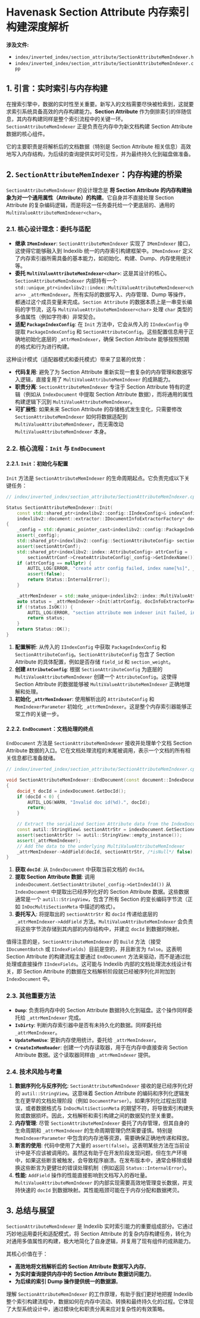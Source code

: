 
# Havenask Section Attribute 内存索引构建深度解析

**涉及文件:**
* `index/inverted_index/section_attribute/SectionAttributeMemIndexer.h`
* `index/inverted_index/section_attribute/SectionAttributeMemIndexer.cpp`

## 1. 引言：实时索引与内存构建

在搜索引擎中，数据的实时性至关重要。新写入的文档需要尽快被检索到，这就要求索引系统具备高效的内存构建能力。**Section Attribute** 作为倒排索引的伴随信息，其内存构建同样是整个索引流程中的关键一环。`SectionAttributeMemIndexer` 正是负责在内存中为新文档构建 Section Attribute 数据的核心组件。

它的主要职责是将解析后的文档数据（特别是 Section Attribute 相关信息）高效地写入内存结构，为后续的查询提供实时可见性，并为最终持久化到磁盘做准备。

## 2. `SectionAttributeMemIndexer`：内存构建的桥梁

`SectionAttributeMemIndexer` 的设计理念是 **将 Section Attribute 的内存构建抽象为对一个通用属性（Attribute）的构建**。它自身并不直接处理 Section Attribute 的复杂编码逻辑，而是将这一任务委托给一个更底层的、通用的 `MultiValueAttributeMemIndexer<char>`。

### 2.1. 核心设计理念：委托与适配

*   **继承 `IMemIndexer`**: `SectionAttributeMemIndexer` 实现了 `IMemIndexer` 接口，这使得它能够融入到 Indexlib 统一的内存索引构建框架中。`IMemIndexer` 定义了内存索引器所需具备的基本能力，如初始化、构建、Dump、内存使用统计等。
*   **委托 `MultiValueAttributeMemIndexer<char>`**: 这是其设计的核心。`SectionAttributeMemIndexer` 内部持有一个 `std::unique_ptr<indexlibv2::index::MultiValueAttributeMemIndexer<char>> _attrMemIndexer`。所有实际的数据写入、内存管理、Dump 等操作，都通过这个成员变量来完成。`Section Attribute` 的数据本质上是一串变长编码的字节流，这与 `MultiValueAttributeMemIndexer<char>` 处理 `char` 类型的多值属性（例如字符串）非常契合。
*   **适配 `PackageIndexConfig`**: 在 `Init` 方法中，它会从传入的 `IIndexConfig` 中提取 `PackageIndexConfig` 和 `SectionAttributeConfig`。这些配置信息用于正确地初始化底层的 `_attrMemIndexer`，确保 Section Attribute 能够按照预期的格式和行为进行构建。

这种设计模式（适配器模式和委托模式）带来了显著的优势：
*   **代码复用**: 避免了为 Section Attribute 重新实现一套复杂的内存管理和数据写入逻辑，直接复用了 `MultiValueAttributeMemIndexer` 的成熟能力。
*   **职责分离**: `SectionAttributeMemIndexer` 专注于 Section Attribute 特有的逻辑（例如从 `IndexDocument` 中提取 Section Attribute 数据），而将通用的属性构建逻辑下沉到 `MultiValueAttributeMemIndexer`。
*   **可扩展性**: 如果未来 Section Attribute 的存储格式发生变化，只需要修改 `SectionAttributeMemIndexer` 如何将数据适配到 `MultiValueAttributeMemIndexer`，而无需改动 `MultiValueAttributeMemIndexer` 本身。

### 2.2. 核心流程：`Init` 与 `EndDocument`

#### 2.2.1. `Init`：初始化与配置

`Init` 方法是 `SectionAttributeMemIndexer` 的生命周期起点。它负责完成以下关键任务：

```cpp
// index/inverted_index/section_attribute/SectionAttributeMemIndexer.cpp

Status SectionAttributeMemIndexer::Init(
    const std::shared_ptr<indexlibv2::config::IIndexConfig>& indexConfig,
    indexlibv2::document::extractor::IDocumentInfoExtractorFactory* docInfoExtractorFactory)
{
    _config = std::dynamic_pointer_cast<indexlibv2::config::PackageIndexConfig>(indexConfig);
    assert(_config);
    std::shared_ptr<indexlibv2::config::SectionAttributeConfig> sectionAttrConf = _config->GetSectionAttributeConfig();
    assert(sectionAttrConf);
    std::shared_ptr<indexlibv2::index::AttributeConfig> attrConfig =
        sectionAttrConf->CreateAttributeConfig(_config->GetIndexName());
    if (attrConfig == nullptr) {
        AUTIL_LOG(ERROR, "create attr config failed, index name[%s]", _config->GetIndexName().c_str());
        assert(false);
        return Status::InternalError();
    }

    _attrMemIndexer = std::make_unique<indexlibv2::index::MultiValueAttributeMemIndexer<char>>(_indexerParam);
    auto status = _attrMemIndexer->Init(attrConfig, docInfoExtractorFactory);
    if (!status.IsOK()) {
        AUTIL_LOG(ERROR, "section attribute mem indexer init failed, indexName[%s]", _config->GetIndexName().c_str());
        return status;
    }
    return Status::OK();
}
```

1.  **配置解析**: 从传入的 `IIndexConfig` 中获取 `PackageIndexConfig` 和 `SectionAttributeConfig`。`SectionAttributeConfig` 包含了 Section Attribute 的具体配置，例如是否存储 `field_id` 和 `section_weight`。
2.  **创建 `AttributeConfig`**: 根据 `SectionAttributeConfig` 为底层的 `MultiValueAttributeMemIndexer` 创建一个 `AttributeConfig`。这使得 Section Attribute 的数据能够被 `MultiValueAttributeMemIndexer` 正确地理解和处理。
3.  **初始化 `_attrMemIndexer`**: 使用解析出的 `AttributeConfig` 和 `MemIndexerParameter` 初始化 `_attrMemIndexer`。这是整个内存索引器能够正常工作的关键一步。

#### 2.2.2. `EndDocument`：文档处理的终点

`EndDocument` 方法是 `SectionAttributeMemIndexer` 接收并处理单个文档 Section Attribute 数据的入口。它在文档处理流程的末尾被调用，表示一个文档的所有相关信息都已准备就绪。

```cpp
// index/inverted_index/section_attribute/SectionAttributeMemIndexer.cpp

void SectionAttributeMemIndexer::EndDocument(const document::IndexDocument& indexDocument)
{
    docid_t docId = indexDocument.GetDocId();
    if (docId < 0) {
        AUTIL_LOG(WARN, "Invalid doc id(%d).", docId);
        return;
    }

    // Extract the serialized Section Attribute data from the IndexDocument
    const autil::StringView& sectionAttrStr = indexDocument.GetSectionAttribute(_config->GetIndexId());
    assert(sectionAttrStr != autil::StringView::empty_instance());
    assert(_attrMemIndexer);
    // Add the data to the underlying MultiValueAttributeMemIndexer
    _attrMemIndexer->AddField(docId, sectionAttrStr, /*isNull*/ false);
}
```

1.  **获取 `docId`**: 从 `IndexDocument` 中获取当前文档的 `docId`。
2.  **提取 Section Attribute 数据**: 调用 `indexDocument.GetSectionAttribute(_config->GetIndexId())` 从 `IndexDocument` 中提取出已经序列化好的 Section Attribute 数据。这些数据通常是一个 `autil::StringView`，包含了所有 Section 的变长编码字节流（正如 `InDocMultiSectionMeta` 中描述的格式）。
3.  **委托写入**: 将提取出的 `sectionAttrStr` 和 `docId` 传递给底层的 `_attrMemIndexer->AddField` 方法。`MultiValueAttributeMemIndexer` 会负责将这些字节流存储到其内部的内存结构中，并建立 `docId` 到数据的映射。

值得注意的是，`SectionAttributeMemIndexer` 的 `Build` 方法（接受 `IDocumentBatch` 或 `IIndexFields`）目前是空的，并且断言为 `false`。这表明 Section Attribute 的构建流程主要通过 `EndDocument` 方法来驱动，而不是通过批处理或直接操作 `IIndexFields`。这可能与 Indexlib 内部的文档处理流水线设计有关，即 Section Attribute 的数据在文档解析阶段就已经被序列化并附加到 `IndexDocument` 中。

### 2.3. 其他重要方法

*   **`Dump`**: 负责将内存中的 Section Attribute 数据持久化到磁盘。这个操作同样委托给 `_attrMemIndexer` 完成。
*   **`IsDirty`**: 判断内存索引器中是否有未持久化的数据。同样委托给 `_attrMemIndexer`。
*   **`UpdateMemUse`**: 更新内存使用统计。委托给 `_attrMemIndexer`。
*   **`CreateInMemReader`**: 创建一个内存读取器，用于在内存中直接查询 Section Attribute 数据。这个读取器同样由 `_attrMemIndexer` 提供。

### 2.4. 技术风险与考量

1.  **数据序列化与反序列化**: `SectionAttributeMemIndexer` 接收的是已经序列化好的 `autil::StringView`。这意味着 Section Attribute 的编码和序列化逻辑发生在更早的文档处理阶段（例如 `DocumentParser`）。如果序列化过程出现错误，或者数据格式与 `InDocMultiSectionMeta` 的期望不符，将导致索引构建失败或数据损坏。因此，文档解析和索引构建之间的数据契约至关重要。
2.  **内存管理**: 尽管 `SectionAttributeMemIndexer` 委托了内存管理，但其自身的生命周期和 `_attrMemIndexer` 的生命周期管理仍然需要谨慎。特别是 `MemIndexerParameter` 中包含的内存池等资源，需要确保正确地传递和释放。
3.  **断言的使用**: 代码中使用了大量的 `assert(false)`。这表明某些方法在当前设计中是不应该被调用的。虽然这有助于在开发阶段发现问题，但在生产环境中，如果这些断言被触发，会导致程序崩溃。在发布版本中，通常会移除或替换这些断言为更健壮的错误处理机制（例如返回 `Status::InternalError`）。
4.  **性能**: `AddField` 操作的性能直接影响到文档写入的吞吐量。`MultiValueAttributeMemIndexer` 的内部实现需要高效地管理变长数据，并支持快速的 `docId` 到数据映射。其性能瓶颈可能在于内存分配和数据拷贝。

## 3. 总结与展望

`SectionAttributeMemIndexer` 是 Indexlib 实时索引能力的重要组成部分。它通过巧妙地运用委托和适配模式，将 Section Attribute 的复杂内存构建任务，转化为对通用多值属性的构建，极大地简化了自身逻辑，并复用了现有组件的成熟能力。

其核心价值在于：
*   **高效地将文档解析后的 Section Attribute 数据写入内存**。
*   **为实时查询提供内存中的 Section Attribute 数据访问能力**。
*   **为后续的索引 Dump 操作提供统一的数据源**。

理解 `SectionAttributeMemIndexer` 的工作原理，有助于我们更好地把握 Indexlib 整个索引构建流程中，数据如何在内存中流动、转换和最终持久化的过程。它体现了大型系统设计中，通过模块化和职责分离来应对复杂性的有效策略。
